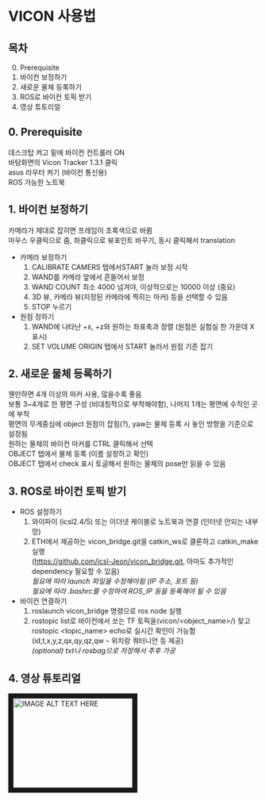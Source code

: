 # VICON 사용법

## 목차
0. Prerequisite
1. 바이컨 보정하기
2. 새로운 물체 등록하기
3. ROS로 바이컨 토픽 받기
4. 영상 튜토리얼

## 0. Prerequisite
   데스크탑 켜고 밑에 바이컨 컨트롤러 ON  
   바탕화면의 Vicon Tracker 1.3.1 클릭  
   asus 라우터 켜기 (바이컨 통신용)  
   ROS 가능한 노트북  

## 1. 바이컨 보정하기
   카메라가 제대로 잡히면 프레임이 초록색으로 바뀜  
   마우스 우클릭으로 줌, 좌클릭으로 뷰포인트 바꾸기, 동시 클릭해서 translation  
* 카메라 보정하기
  1. CALIBRATE CAMERS 탭에서START 눌러 보정 시작
  2. WAND를 카메라 앞에서 흔들어서 보정
  3. WAND COUNT 최소 4000 넘겨야,  이상적으로는 10000 이상 (중요)
  4. 3D 뷰, 카메라 뷰(지정된 카메라에 찍히는 마커) 등을 선택할 수 있음
  5. STOP 누르기
* 원점 정하기
  1. WAND에 나타난 +x, +z와 원하는 좌표축과 정렬 (원점은 실험실 한 가운데 X표시)
  2. SET VOLUME ORIGIN 탭에서 START 눌러서 원점 기준 잡기

## 2. 새로운 물체 등록하기
   웬만하면 4개 이상의 마커 사용, 많을수록 좋음  
   보통 3~4개로 한 평면 구성 (비대칭적으로 부착해야함), 나머지 1개는 평면에 수직인 곳에 부착  
   평면의 무게중심에 object 원점이 잡힘(?), yaw는 물체 등록 시 놓인 방향을 기준으로 설정됨  
   원하는 물체의 바이컨 마커를 CTRL 클릭해서 선택  
   OBJECT 탭에서 물체 등록 (이름 설정하고 확인)  
   OBJECT 탭에서 check 표시 토글해서 원하는 물체의 pose만 읽을 수 있음  

## 3. ROS로 바이컨 토픽 받기
* ROS 설정하기
  1. 와이파이 (icsl2.4/5) 또는 이더넷 케이블로 노트북과 연결 (인터넷 안되는 내부망)  
  2. ETH에서 제공하는 vicon_bridge.git을 catkin_ws로 클론하고 catkin_make 실행  
  (https://github.com/icsl-Jeon/vicon_bridge.git, 아마도 추가적인 dependency 필요할 수 있음)  
   *필요에 따라 launch 파일을 수정해야됨 (IP 주소, 포트 등)*  
   *필요에 따라 .bashrc를 수정하여 ROS_IP 등을 등록해야 될 수 있음*  
* 바이컨 연결하기
  1. roslaunch vicon_bridge 명령으로 ros node 실행
  2. rostopic list로 바이컨에서 쏘는 TF 토픽을(vicon/<object_name>/) 찾고 rostopic <topic_name> echo로 실시간 확인이 가능함 (id,t,x,y,z,qx,qy,qz,qw – 위치랑 쿼터니언 등 제공)  
   *(optional) txt나 rosbag으로 저장해서 추후 가공*  

## 4. 영상 튜토리얼
<a href="http://www.youtube.com/watch?feature=player_embedded&v=YOUTUBE_VIDEO_ID_HERE
" target="_blank"><img src="http://img.youtube.com/vi/YOUTUBE_VIDEO_ID_HERE/0.jpg" 
alt="IMAGE ALT TEXT HERE" width="240" height="180" border="10" /></a>

